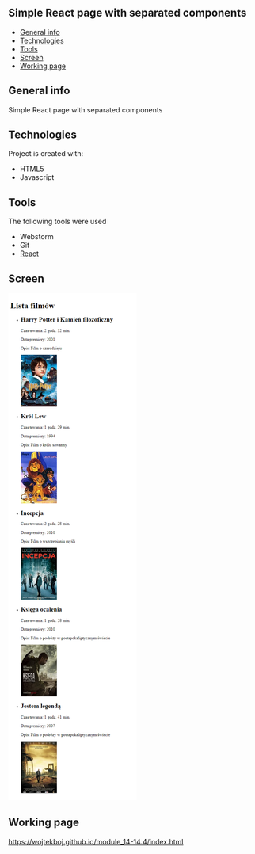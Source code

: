 ## Simple React page with separated components
* [General info](#general-info)
* [Technologies](#technologies)
* [Tools](#tools)
* [Screen](#screen)
* [Working page](#working-page)

## General info
Simple React page with separated components

## Technologies
Project is created with:
* HTML5
* Javascript

## Tools
The following tools were used
* Webstorm
* Git
* <a href="https://reactjs.org/">React</a>

## Screen 
![Screen](https://github.com/wojtekboj/module_14-14.4/blob/master/images/screencapture.png)

## Working page
https://wojtekboj.github.io/module_14-14.4/index.html
